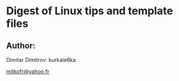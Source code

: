 Digest of Linux tips and template files
=======================================

Author:
-------

Dimitar Dimitrov: kurkale6ka

mitkofr@yahoo.fr
